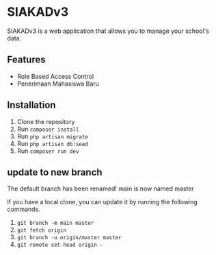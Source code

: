# SIAKADv3

SIAKADv3 is a web application that allows you to manage your school's data.

## Features

- Role Based Access Control
- Penerimaan Mahasiswa Baru


## Installation

1. Clone the repository
2. Run `composer install`
3. Run `php artisan migrate`
4. Run `php artisan db:seed`
5. Run `composer run dev`



## update to new branch


The default branch has been renamed!
main is now named master

If you have a local clone, you can update it by running the following commands.
1. ```git branch -m main master```
2. ```git fetch origin```
3. ```git branch -u origin/master master```
4. ```git remote set-head origin -```